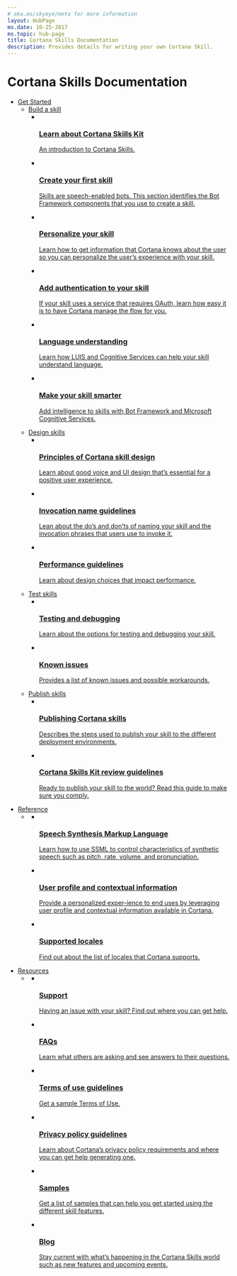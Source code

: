 ```yaml
---
# aka.ms/skyeye/meta for more information
layout: HubPage
ms.date: 10-25-2017
ms.topic: hub-page
title: Cortana Skills Documentation
description: Provides details for writing your own Cortana Skill.
---
```


<div id="main" class="v2">    
    <div class="container">
        <h1>Cortana Skills Documentation</h1>
        <ul class="pivots">
            <li>
                <a href="#start">Get Started</a>
                <ul id="start">
                    <li>
                        <a href="#buildskill">Build a skill</a>
                        <ul id="buildskill" class="cardsC">
                            <li>
                                <a href="/cortana/skills/overview">
                                    <div class="cardSize">
                                        <div class="cardPadding">
                                            <div class="card">
                                                <div class="cardImageOuter">
                                                    <div class="cardImage bgdAccent1">
                                                        <img src="https://docs.microsoft.com/en-us/media/hubs/cortana/cortana-get-started-build-skill-learn-about.svg" alt="" />
                                                    </div>
                                                </div>
                                                <div class="cardText">
                                                    <h3>Learn about Cortana Skills Kit</h3>
                                                    <p>An introduction to Cortana Skills.</p>
                                                </div>
                                            </div>
                                        </div>
                                    </div>
                                </a>
                            </li>
                            <li>
                                <a href="/cortana/skills/get-started">
                                    <div class="cardSize">
                                        <div class="cardPadding">
                                            <div class="card">
                                                <div class="cardImageOuter">
                                                    <div class="cardImage bgdAccent1">
                                                        <img src="https://docs.microsoft.com/en-us/media/hubs/cortana/cortana-get-started-build-skill-create-skill.svg" alt="" />
                                                    </div>
                                                </div>
                                                <div class="cardText">
                                                    <h3>Create your first skill</h3>
                                                    <p>Skills are speech-enabled bots. This section identifies the Bot Framework components that you use to create a skill.</p>
                                                </div>
                                            </div>
                                        </div>
                                    </div>
                                </a>
                            </li>
                            <li>
                                <a href="/cortana/skills/get-user-profile-context">
                                    <div class="cardSize">
                                        <div class="cardPadding">
                                            <div class="card">
                                                <div class="cardImageOuter">
                                                    <div class="cardImage bgdAccent1">
                                                        <img src="https://docs.microsoft.com/en-us/media/hubs/cortana/cortana-get-started-build-skill-personalize.svg" alt="" />
                                                    </div>
                                                </div>
                                                <div class="cardText">
                                                    <h3>Personalize your skill</h3>
                                                    <p>Learn how to get information that Cortana knows about the user so you can personalize the user’s experience with your skill.</p>
                                                </div>
                                            </div>
                                        </div>
                                    </div>
                                </a>
                            </li>
                            <li>
                                <a href="/cortana/skills/authentication">
                                    <div class="cardSize">
                                        <div class="cardPadding">
                                            <div class="card">
                                                <div class="cardImageOuter">
                                                    <div class="cardImage bgdAccent1">
                                                        <img src="https://docs.microsoft.com/en-us/media/hubs/cortana/cortana-get-started-build-skill-authentication.svg" alt="" />
                                                    </div>
                                                </div>
                                                <div class="cardText">
                                                    <h3>Add authentication to your skill</h3>
                                                    <p>If your skill uses a service that requires OAuth, learn how easy it is to have Cortana manage the flow for you.</p>
                                                </div>
                                            </div>
                                        </div>
                                    </div>
                                </a>
                            </li>
                            <li>
                                <a href="/bot-framework/nodejs/bot-builder-nodejs-recognize-intent-luis">
                                    <div class="cardSize">
                                        <div class="cardPadding">
                                            <div class="card">
                                                <div class="cardImageOuter">
                                                    <div class="cardImage bgdAccent1">
                                                        <img src="https://docs.microsoft.com/en-us/media/hubs/cortana/cortana-get-started-build-skill-language.svg" alt="" />
                                                    </div>
                                                </div>
                                                <div class="cardText">
                                                    <h3>Language understanding</h3>
                                                    <p>Learn how LUIS and Cognitive Services can help your skill understand language.</p>
                                                </div>
                                            </div>
                                        </div>
                                    </div>
                                </a>
                            </li>
                            <li>
                                <a href="/bot-framework/cognitive-services-bot-intelligence-overview">
                                    <div class="cardSize">
                                        <div class="cardPadding">
                                            <div class="card">
                                                <div class="cardImageOuter">
                                                    <div class="cardImage bgdAccent1">
                                                        <img src="https://docs.microsoft.com/en-us/media/hubs/cortana/cortana-get-started-build-skill-smarter.svg" alt="" />
                                                    </div>
                                                </div>
                                                <div class="cardText">
                                                    <h3>Make your skill smarter</h3>
                                                    <p>Add intelligence to skills with Bot Framework and Microsoft Cognitive Services.</p>
                                                </div>
                                            </div>
                                        </div>
                                    </div>
                                </a>
                            </li>
                        </ul>
                    </li>
                    <li>
                        <a href="#designskill">Design skills</a>
                        <ul id="designskill" class="cardsC">
                            <li>
                                <a href="/cortana/skills/design-principles">
                                    <div class="cardSize">
                                        <div class="cardPadding">
                                            <div class="card">
                                                <div class="cardImageOuter">
                                                    <div class="cardImage bgdAccent1">
                                                        <img src="https://docs.microsoft.com/en-us/media/hubs/cortana/cortana-get-started-design-skills-principles.svg" alt="" />
                                                    </div>
                                                </div>
                                                <div class="cardText">
                                                    <h3>Principles of Cortana skill design</h3>
                                                    <p>Learn about good voice and UI design that’s essential for a positive user experience.</p>
                                                </div>
                                            </div>
                                        </div>
                                    </div>
                                </a>
                            </li>
                            <li>
                                <a href="/cortana/skills/cortana-invocation-guidelines">
                                    <div class="cardSize">
                                        <div class="cardPadding">
                                            <div class="card">
                                                <div class="cardImageOuter">
                                                    <div class="cardImage bgdAccent1">
                                                        <img src="https://docs.microsoft.com/en-us/media/hubs/cortana/cortana-get-started-design-skills-invocation.svg" alt="" />
                                                    </div>
                                                </div>
                                                <div class="cardText">
                                                    <h3>Invocation name guidelines</h3>
                                                    <p>Lean about the do’s and don’ts of naming your skill and the invocation phrases that users use to invoke it.</p>
                                                </div>
                                            </div>
                                        </div>
                                    </div>
                                </a>
                            </li>
                            <li>
                                <a href="/cortana/skills/performance-guidelines">
                                    <div class="cardSize">
                                        <div class="cardPadding">
                                            <div class="card">
                                                <div class="cardImageOuter">
                                                    <div class="cardImage bgdAccent1">
                                                        <img src="https://docs.microsoft.com/en-us/media/hubs/cortana/cortana-get-started-design-skills-performance.svg" alt="" />
                                                    </div>
                                                </div>
                                                <div class="cardText">
                                                    <h3>Performance guidelines</h3>
                                                    <p>Learn about design choices that impact performance.</p>
                                                </div>
                                            </div>
                                        </div>
                                    </div>
                                </a>
                            </li>                            
                        </ul>
                    </li>
                    <li>
                        <a href="#testskills">Test skills</a>
                        <ul id="testskills" class="cardsC">
                            <li>
                                <a href="/cortana/skills/test-debug">
                                    <div class="cardSize">
                                        <div class="cardPadding">
                                            <div class="card">
                                                <div class="cardImageOuter">
                                                    <div class="cardImage bgdAccent1">
                                                        <img src="https://docs.microsoft.com/en-us/media/hubs/cortana/cortana-get-started-testing-debugging.svg" alt="" />
                                                    </div>
                                                </div>
                                                <div class="cardText">
                                                    <h3>Testing and debugging</h3>
                                                    <p>Learn about the options for testing and debugging your skill.</p>
                                                </div>
                                            </div>
                                        </div>
                                    </div>
                                </a>
                            </li>
                            <li>
                                <a href="/cortana/skills/known-issues">
                                    <div class="cardSize">
                                        <div class="cardPadding">
                                            <div class="card">
                                                <div class="cardImageOuter">
                                                    <div class="cardImage bgdAccent1">
                                                        <img src="https://docs.microsoft.com/en-us/media/hubs/cortana/cortana-get-started-testing-known-issues.svg" alt="" />
                                                    </div>
                                                </div>
                                                <div class="cardText">
                                                    <h3>Known issues</h3>
                                                    <p>Provides a list of known issues and possible workarounds.</p>
                                                </div>
                                            </div>
                                        </div>
                                    </div>
                                </a>
                            </li>                            
                        </ul>
                    </li>
                    <li>
                        <a href="#pubskills">Publish skills</a>
                        <ul id="pubskills" class="cardsC">
                            <li>
                                <a href="/cortana/skills/publish-skill">
                                    <div class="cardSize">
                                        <div class="cardPadding">
                                            <div class="card">
                                                <div class="cardImageOuter">
                                                    <div class="cardImage bgdAccent1">
                                                        <img src="https://docs.microsoft.com/en-us/media/hubs/cortana/cortana-get-started-publish-publishing.svg" alt="" />
                                                    </div>
                                                </div>
                                                <div class="cardText">
                                                    <h3>Publishing Cortana skills</h3>
                                                    <p>Describes the steps used to publish your skill to the different deployment environments.</p>
                                                </div>
                                            </div>
                                        </div>
                                    </div>
                                </a>
                            </li>
                            <li>
                                <a href="/cortana/skills/skill-review-guidelines">
                                    <div class="cardSize">
                                        <div class="cardPadding">
                                            <div class="card">
                                                <div class="cardImageOuter">
                                                    <div class="cardImage bgdAccent1">
                                                        <img src="https://docs.microsoft.com/en-us/media/hubs/cortana/cortana-get-started-publish-review-guidelines.svg" alt="" />
                                                    </div>
                                                </div>
                                                <div class="cardText">
                                                    <h3>Cortana Skills Kit review guidelines</h3>
                                                    <p>Ready to publish your skill to the world? Read this guide to make sure you comply.</p>
                                                </div>
                                            </div>
                                        </div>
                                    </div>
                                </a>
                            </li>                            
                        </ul>
                    </li>
                </ul>
            </li>
            <li>
                <a href="#reference">Reference</a>
                <ul id="reference">
                    <li>
                        <a href="#ref-all"></a>
                        <ul id="ref-all" class="cardsC">
                            <li>
                                <a href="/cortana/skills/speech-synthesis-markup-language">
                                    <div class="cardSize">
                                        <div class="cardPadding">
                                            <div class="card">
                                                <div class="cardImageOuter">
                                                    <div class="cardImage bgdAccent1">
                                                        <img src="https://docs.microsoft.com/en-us/media/hubs/cortana/cortana-reference-speech.svg" alt="" />
                                                    </div>
                                                </div>
                                                <div class="cardText">
                                                    <h3>Speech Synthesis Markup Language</h3>
                                                    <p>Learn how to use SSML to control characteristics of synthetic speech such as pitch, rate, volume, and pronunciation.</p>
                                                </div>
                                            </div>
                                        </div>
                                    </div>
                                </a>
                            </li>
                            <li>
                                <a href="/cortana/skills/user-profile-contextual-info">
                                    <div class="cardSize">
                                        <div class="cardPadding">
                                            <div class="card">
                                                <div class="cardImageOuter">
                                                    <div class="cardImage bgdAccent1">
                                                        <img src="https://docs.microsoft.com/en-us/media/hubs/cortana/cortana-reference-user-profile.svg" alt="" />
                                                    </div>
                                                </div>
                                                <div class="cardText">
                                                    <h3>User profile and contextual information</h3>
                                                    <p>Provide a personalized exper-ience to end uses by leveraging user profile and contextual information available in Cortana.</p>
                                                </div>
                                            </div>
                                        </div>
                                    </div>
                                </a>
                            </li>
                            <li>
                                <a href="/cortana/skills/supported-locales">
                                    <div class="cardSize">
                                        <div class="cardPadding">
                                            <div class="card">
                                                <div class="cardImageOuter">
                                                    <div class="cardImage bgdAccent1">
                                                        <img src="https://docs.microsoft.com/en-us/media/hubs/cortana/cortana-reference-locales.svg" alt="" />
                                                    </div>
                                                </div>
                                                <div class="cardText">
                                                    <h3>Supported locales</h3>
                                                    <p>Find out about the list of locales that Cortana supports.
                                                    </p>
                                                </div>
                                            </div>
                                        </div>
                                    </div>
                                </a>
                            </li>                            
                        </ul>
                    </li>
                </ul>
            </li>
            <li>
                <a href="#resources">Resources</a>
                <ul id="resources">
                    <li>
                        <a href="#resources-all"></a>
                        <ul id="resources-all" class="cardsC">
                            <li>
                                <a href="/cortana/skills/cortana-support">
                                    <div class="cardSize">
                                        <div class="cardPadding">
                                            <div class="card">
                                                <div class="cardImageOuter">
                                                    <div class="cardImage bgdAccent1">
                                                        <img src="https://docs.microsoft.com/en-us/media/hubs/cortana/cortana-resources-support.svg" alt="" />
                                                    </div>
                                                </div>
                                                <div class="cardText">
                                                    <h3>Support</h3>
                                                    <p>Having an issue with your skill? Find out where you can get help.</p>
                                                </div>
                                            </div>
                                        </div>
                                    </div>
                                </a>
                            </li>
                            <li>
                                <a href="/cortana/skills/faq">
                                    <div class="cardSize">
                                        <div class="cardPadding">
                                            <div class="card">
                                                <div class="cardImageOuter">
                                                    <div class="cardImage bgdAccent1">
                                                        <img src="https://docs.microsoft.com/en-us/media/hubs/cortana/cortana-resources-faq.svg" alt="" />
                                                    </div>
                                                </div>
                                                <div class="cardText">
                                                    <h3>FAQs</h3>
                                                    <p>Learn what others are asking and see answers to their questions.</p>
                                                </div>
                                            </div>
                                        </div>
                                    </div>
                                </a>
                            </li>
                            <li>
                                <a href="/cortana/skills/terms-of-use">
                                    <div class="cardSize">
                                        <div class="cardPadding">
                                            <div class="card">
                                                <div class="cardImageOuter">
                                                    <div class="cardImage bgdAccent1">
                                                        <img src="https://docs.microsoft.com/en-us/media/hubs/cortana/cortana-resources-terms-guidelines.svg" alt="" />
                                                    </div>
                                                </div>
                                                <div class="cardText">
                                                    <h3>Terms of use guidelines</h3>
                                                    <p>Get a sample Terms of Use.</p>
                                                </div>
                                            </div>
                                        </div>
                                    </div>
                                </a>
                            </li>
                            <li>
                                <a href="/cortana/skills/privacy-policy-guidelines">
                                    <div class="cardSize">
                                        <div class="cardPadding">
                                            <div class="card">
                                                <div class="cardImageOuter">
                                                    <div class="cardImage bgdAccent1">
                                                        <img src="https://docs.microsoft.com/en-us/media/hubs/cortana/cortana-resources-policy.svg" alt="" />
                                                    </div>
                                                </div>
                                                <div class="cardText">
                                                    <h3>Privacy policy guidelines</h3>
                                                    <p>Learn about Cortana’s privacy policy requirements and where you can get help generating one.</p>
                                                </div>
                                            </div>
                                        </div>
                                    </div>
                                </a>
                            </li>
                            <li>
                                <a href="/cortana/skills/cortana-samples">
                                    <div class="cardSize">
                                        <div class="cardPadding">
                                            <div class="card">
                                                <div class="cardImageOuter">
                                                    <div class="cardImage bgdAccent1">
                                                        <img src="https://docs.microsoft.com/en-us/media/hubs/cortana/cortana-resources-samples.svg" alt="" />
                                                    </div>
                                                </div>
                                                <div class="cardText">
                                                    <h3>Samples</h3>
                                                    <p>Get a list of samples that can help you get started using the different skill features.</p>
                                                </div>
                                            </div>
                                        </div>
                                    </div>
                                </a>
                            </li>
                            <li>
                                <a href="https://techcommunity.microsoft.com/t5/Cortana-Skills-Kit-Blog/bg-p/cortanaskillskit">
                                    <div class="cardSize">
                                        <div class="cardPadding">
                                            <div class="card">
                                                <div class="cardImageOuter">
                                                    <div class="cardImage bgdAccent1">
                                                        <img src="https://docs.microsoft.com/en-us/media/hubs/cortana/cortana-resources-blog.svg" alt="" />
                                                    </div>
                                                </div>
                                                <div class="cardText">
                                                    <h3>Blog</h3>
                                                    <p>Stay current with what’s happening in the Cortana Skills world such as new features and upcoming events.
                                                    </p>
                                                </div>
                                            </div>
                                        </div>
                                    </div>
                                </a>
                            </li>
                        </ul>
                    </li>
                </ul>
            </li>            
        </ul>
    </div>
</div>